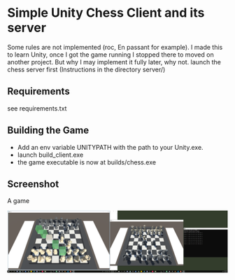 # Simple Unity Chess Client and its server

Some rules are not implemented (roc, En passant for example). I made this to learn Unity, once I got the game running I stopped there to moved on another project. But why I may implement it fully later, why not.
launch the chess server first (Instructions in the directory server/)

## Requirements

see requirements.txt

## Building the Game

- Add an env variable UNITYPATH with the path to your Unity.exe.
- launch build_client.exe
- the game executable is now at builds/chess.exe


## Screenshot

A game

![](screenshots/two_clients_and_the_server_console.png)